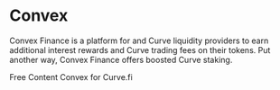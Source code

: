 # Convex

Convex Finance is a platform for and Curve liquidity providers to earn additional interest rewards and Curve trading fees on their tokens. Put another way, Convex Finance offers boosted Curve staking.

<ResourceGroupTitle>Free Content</ResourceGroupTitle>
<BadgeLink badgeText='Read' colorScheme='yellow' href='https://docs.convexfinance.com/convexfinance/general-information/why-convex'>Convex for Curve.fi</BadgeLink>